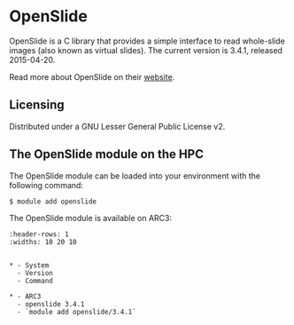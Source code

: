 # OpenSlide

OpenSlide is a C library that provides a simple interface to read whole-slide images (also known as virtual slides). The current version is 3.4.1, released 2015-04-20.



Read more about OpenSlide on their [website](https://openslide.org/).





## Licensing 

Distributed under a GNU Lesser General Public License v2.



## The OpenSlide module on the HPC

The OpenSlide module can be loaded into your environment with the following command:

```bash
$ module add openslide
```

The OpenSlide module is available on ARC3:

```{list-table}
:header-rows: 1
:widths: 10 20 10


* - System
  - Version
  - Command

* - ARC3
  - openslide 3.4.1
  - `module add openslide/3.4.1`

```